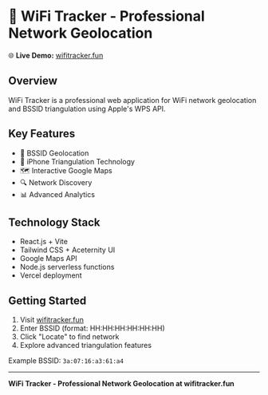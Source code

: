 # 📡 WiFi Tracker - Professional Network Geolocation

🌐 **Live Demo:** [wifitracker.fun](https://wifitracker.fun)

## Overview
WiFi Tracker is a professional web application for WiFi network geolocation and BSSID triangulation using Apple's WPS API.

## Key Features
- 🎯 BSSID Geolocation
- 📱 iPhone Triangulation Technology  
- 🗺️ Interactive Google Maps
- 🔍 Network Discovery
- 📊 Advanced Analytics

## Technology Stack
- React.js + Vite
- Tailwind CSS + Aceternity UI
- Google Maps API
- Node.js serverless functions
- Vercel deployment

## Getting Started
1. Visit [wifitracker.fun](https://wifitracker.fun)
2. Enter BSSID (format: HH:HH:HH:HH:HH:HH)
3. Click "Locate" to find network
4. Explore advanced triangulation features

Example BSSID: `3a:07:16:a3:61:a4`

---
**WiFi Tracker - Professional Network Geolocation at wifitracker.fun**
